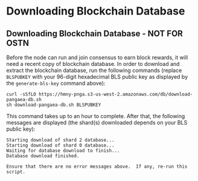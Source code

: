 # Downloading Blockchain Database

## Downloading Blockchain Database - NOT FOR OSTN

Before the node can run and join consensus to earn block rewards, it will need a recent copy of blockchain database.  In order to download and extract the blockchain database, run the following commands \(replace `BLSPUBKEY` with your 96-digit hexadecimal BLS public key as displayed by the `generate-bls-key` command above\):

```text
curl -sSfLO https://hmny-pnga.s3-us-west-2.amazonaws.com/db/download-pangaea-db.sh
sh download-pangaea-db.sh BLSPUBKEY
```

This command takes up to an hour to complete.  After that, the following messages are displayed \(the shard\(s\) downloaded depends on your BLS public key\):

```text
Starting download of shard 2 database...
Starting download of shard 0 database...
Waiting for database download to finish...
Database download finished.

Ensure that there are no error messages above.  If any, re-run this script.
```

## 

